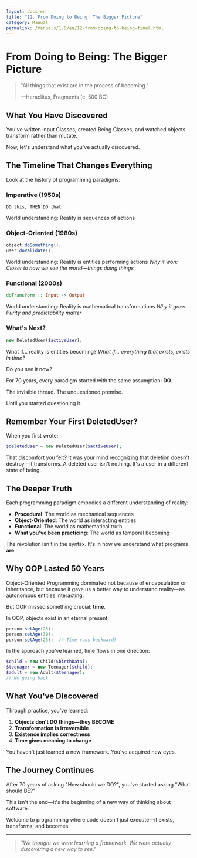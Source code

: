 ```yaml
---
layout: docs-en
title: "12. From Doing to Being: The Bigger Picture"
category: Manual
permalink: /manuals/1.0/en/12-from-doing-to-being-final.html
---
```


# From Doing to Being: The Bigger Picture

> "All things that exist are in the process of becoming."
> 
> —Heraclitus, Fragments (c. 500 BC)

## What You Have Discovered

You've written Input Classes, created Being Classes, and watched objects transform rather than mutate.

Now, let's understand what you've actually discovered.

## The Timeline That Changes Everything

Look at the history of programming paradigms:

### Imperative (1950s)
```text
DO this, THEN DO that
```
World understanding: Reality is sequences of actions

### Object-Oriented (1980s)
```java
object.doSomething();
user.doValidate();
```
World understanding: Reality is entities performing actions
*Why it won: Closer to how we see the world—things doing things*

### Functional (2000s)
```haskell
doTransform :: Input -> Output
```
World understanding: Reality is mathematical transformations
*Why it grew: Purity and predictability matter*

### What's Next?
```php
new DeletedUser($activeUser);
```
What if... reality is entities becoming?
*What if... everything that exists, exists in time?*

Do you see it now?

For 70 years, every paradigm started with the same assumption: **DO**.

The invisible thread. The unquestioned premise.

Until you started questioning it.

## Remember Your First DeletedUser?

When you first wrote:
```php
$deletedUser = new DeletedUser($activeUser);
```

That discomfort you felt? It was your mind recognizing that deletion doesn't destroy—it transforms. A deleted user isn't nothing. It's a user in a different state of being.

## The Deeper Truth

Each programming paradigm embodies a different understanding of reality:

- **Procedural**: The world as mechanical sequences
- **Object-Oriented**: The world as interacting entities  
- **Functional**: The world as mathematical truth
- **What you've been practicing**: The world as temporal becoming

The revolution isn't in the syntax. It's in how we understand what programs **are**.

## Why OOP Lasted 50 Years

Object-Oriented Programming dominated not because of encapsulation or inheritance, but because it gave us a better way to understand reality—as autonomous entities interacting.

But OOP missed something crucial: **time**.

In OOP, objects exist in an eternal present:
```java
person.setAge(25);
person.setAge(30);
person.setAge(25);  // Time runs backward?
```

In the approach you've learned, time flows in one direction:
```php
$child = new Child($birthData);
$teenager = new Teenager($child);
$adult = new Adult($teenager);
// No going back
```

## What You've Discovered

Through practice, you've learned:

1. **Objects don't DO things—they BECOME**
2. **Transformation is irreversible**  
3. **Existence implies correctness**
4. **Time gives meaning to change**

You haven't just learned a new framework. You've acquired new eyes.

## The Journey Continues

After 70 years of asking "How should we DO?", you've started asking "What should BE?"

This isn't the end—it's the beginning of a new way of thinking about software.

Welcome to programming where code doesn't just execute—it exists, transforms, and becomes.

---

> *"We thought we were learning a framework. We were actually discovering a new way to see."*

